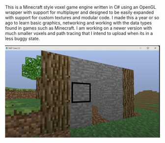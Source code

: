 This is a Minecraft style voxel game engine written in C# using an OpenGL wrapper with support for multiplayer and designed to be easily expanded with support for custom textures and modular code.
I made this a year or so ago to learn basic graphics, networking and working with the data types found in games such as Minecraft.
I am working on a newer version with much smaller voxels and path tracing that I intend to upload when its in a less buggy state.

![alt text](Screenshots/GameplayExample.png)
